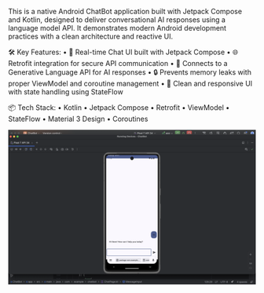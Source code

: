This is a native Android ChatBot application built with Jetpack Compose and Kotlin, designed to deliver conversational AI responses using a language model API. It demonstrates modern Android development practices with a clean architecture and reactive UI.

🛠️ Key Features:
	•	🔄 Real-time Chat UI built with Jetpack Compose
	•	🌐 Retrofit integration for secure API communication
	•	🧠 Connects to a Generative Language API for AI responses
	•	🔒 Prevents memory leaks with proper ViewModel and coroutine management
	•	🚀 Clean and responsive UI with state handling using StateFlow

📦 Tech Stack:
	•	Kotlin
	•	Jetpack Compose
	•	Retrofit
	•	ViewModel
	•	StateFlow
	•	Material 3 Design
	•	Coroutines

![App ScrrenShot](https://github.com/Deerajjagarlamudi/ChatBot/blob/main/Emulator.png)

